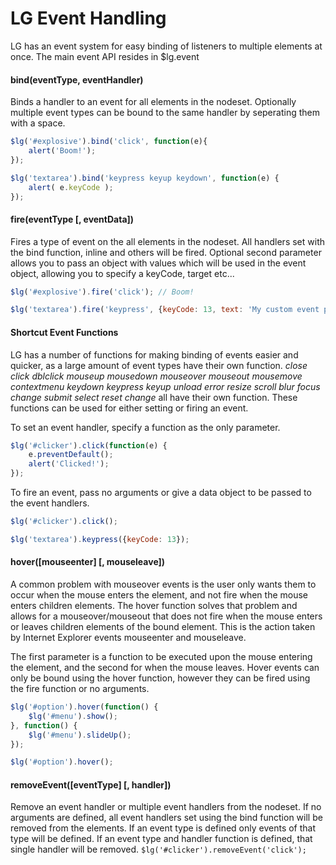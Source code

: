 LG Event Handling
===================
LG has an event system for easy binding of listeners to multiple elements at once. The main event API resides in $lg.event



#### bind(eventType, eventHandler)
Binds a handler to an event for all elements in the nodeset. 
Optionally multiple event types can be bound to the same handler by seperating them with a space.
```javascript
$lg('#explosive').bind('click', function(e){ 
	alert('Boom!');
});

$lg('textarea').bind('keypress keyup keydown', function(e) {
	alert( e.keyCode );
});
```          

#### fire(eventType [, eventData]) 
Fires a type of event on the all elements in the nodeset. 
All handlers set with the bind function, inline and others will be fired. 
Optional second parameter allows you to pass an object with values which will be used in the event object, allowing you to specify a keyCode, target etc... 
```javascript
$lg('#explosive').fire('click'); // Boom!

$lg('textarea').fire('keypress', {keyCode: 13, text: 'My custom event property for the handlers'});
``` 

#### Shortcut Event Functions
LG has a number of functions for making binding of events easier and quicker, as a large amount of event types have their own function.
_close click dblclick mouseup mousedown mouseover mouseout mousemove contextmenu keydown keypress keyup 
unload error resize scroll blur focus change submit select reset change_ all have their own function.
These functions can be used for either setting or firing an event. 

To set an event handler, specify a function as the only parameter.
```javascript
$lg('#clicker').click(function(e) {
	e.preventDefault();
	alert('Clicked!');
});
``` 

To fire an event, pass no arguments or give a data object to be passed to the event handlers.
```javascript
$lg('#clicker').click();

$lg('textarea').keypress({keyCode: 13});
``` 

#### hover([mouseenter] [, mouseleave])
A common problem with mouseover events is the user only wants them to occur when the mouse enters the element, and not fire when the mouse enters children elements. 
The hover function solves that problem and allows for a mouseover/mouseout that does not fire when the mouse enters or leaves children elements of the bound element.
This is the action taken by Internet Explorer events mouseenter and mouseleave.

The first parameter is a function to be executed upon the mouse entering the element, and the second for when the mouse leaves. 
Hover events can only be bound using the hover function, however they can be fired using the fire function or no arguments.

```javascript
$lg('#option').hover(function() {
	$lg('#menu').show();
}, function() {
	$lg('#menu').slideUp();
});

$lg('#option').hover();
``` 

#### removeEvent([eventType] [, handler])
Remove an event handler or multiple event handlers from the nodeset. 
If no arguments are defined, all event handlers set using the bind function will be removed from the elements. 
If an event type is defined only events of that type will be defined.
If an event type and handler function is defined, that single handler will be removed.
`$lg('#clicker').removeEvent('click');`




